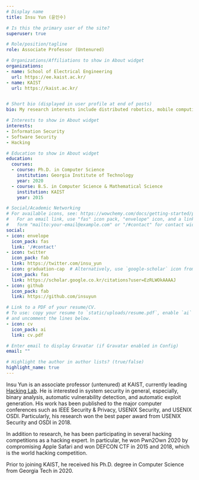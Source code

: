 ```yaml
---
# Display name
title: Insu Yun (윤인수)

# Is this the primary user of the site?
superuser: true

# Role/position/tagline
role: Associate Professor (Untenured)

# Organizations/Affiliations to show in About widget
organizations:
- name: School of Electrical Engineering
  url: https://ee.kaist.ac.kr/
- name: KAIST
  url: https://kaist.ac.kr/


# Short bio (displayed in user profile at end of posts)
bio: My research interests include distributed robotics, mobile computing and programmable matter.

# Interests to show in About widget
interests:
- Information Security
- Software Security
- Hacking 

# Education to show in About widget
education:
  courses:
  - course: Ph.D. in Computer Science
    institution: Georgia Institute of Technology
    year: 2020
  - course: B.S. in Computer Science & Mathematical Science
    institution: KAIST
    year: 2015

# Social/Academic Networking
# For available icons, see: https://wowchemy.com/docs/getting-started/page-builder/#icons
#   For an email link, use "fas" icon pack, "envelope" icon, and a link in the
#   form "mailto:your-email@example.com" or "/#contact" for contact widget.
social:
- icon: envelope
  icon_pack: fas
  link: '/#contact'
- icon: twitter
  icon_pack: fab
  link: https://twitter.com/insu_yun
- icon: graduation-cap  # Alternatively, use `google-scholar` icon from `ai` icon pack
  icon_pack: fas
  link: https://scholar.google.co.kr/citations?user=EzRLWOkAAAAJ
- icon: github
  icon_pack: fab
  link: https://github.com/insuyun

# Link to a PDF of your resume/CV.
# To use: copy your resume to `static/uploads/resume.pdf`, enable `ai` icons in `params.toml`, 
# and uncomment the lines below.
- icon: cv
  icon_pack: ai
  link: cv.pdf

# Enter email to display Gravatar (if Gravatar enabled in Config)
email: ""

# Highlight the author in author lists? (true/false)
highlight_name: true
---
```


Insu Yun is an associate professor (untenured) at KAIST, currently leading [Hacking Lab](https://hacking.kaist.ac.kr/). He is interested in system
security in general, especially, binary analysis, automatic vulnerability
detection, and automatic exploit generation. His work has been published to the
major computer conferences such as IEEE Security & Privacy, USENIX Security,
and USENIX OSDI.  Particularly, his research won the best paper award from
USENIX Security and OSDI in 2018.

In addition to research, he has been participating in several hacking
competitions as a hacking expert. In particular, he won Pwn2Own 2020 by
compromising Apple Safari and won DEFCON CTF in 2015 and 2018, which is the
world hacking competition.

Prior to joining KAIST, he received his Ph.D. degree in Computer Science from
Georgia Tech in 2020.
